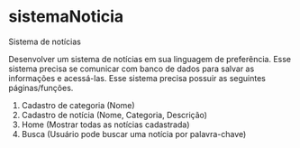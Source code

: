 # sistemaNoticia
Sistema de notícias

Desenvolver um sistema de notícias em sua linguagem de preferência. 
Esse sistema precisa se comunicar com banco de dados para salvar as informações e acessá-las.
Esse sistema precisa possuir as seguintes páginas/funções.
1. Cadastro de categoria (Nome)
2. Cadastro de notícia (Nome, Categoria, Descrição)
3. Home (Mostrar todas as notícias cadastrada)
4. Busca (Usuário pode buscar uma notícia por palavra-chave)
